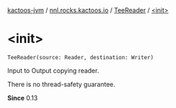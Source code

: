 [kactoos-jvm](../../index.md) / [nnl.rocks.kactoos.io](../index.md) / [TeeReader](index.md) / [&lt;init&gt;](.)

# &lt;init&gt;

`TeeReader(source: Reader, destination: Writer)`

Input to Output copying reader.

There is no thread-safety guarantee.

**Since**
0.13

